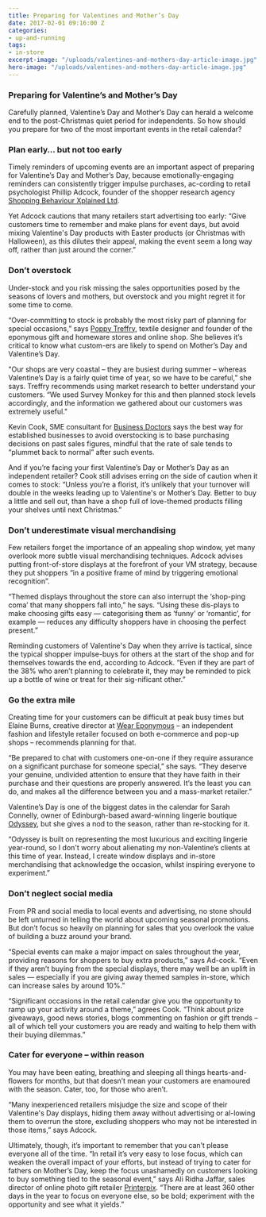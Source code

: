 ```yaml
---
title: Preparing for Valentines and Mother’s Day
date: 2017-02-01 09:16:00 Z
categories:
- up-and-running
tags:
- in-store
excerpt-image: "/uploads/valentines-and-mothers-day-article-image.jpg"
hero-image: "/uploads/valentines-and-mothers-day-article-image.jpg"
---
```


### Preparing for Valentine’s and Mother’s Day
Carefully planned, Valentine’s Day and Mother’s Day can herald a welcome end to the post-Christmas quiet period for independents. So how should you prepare for two of the most important events in the retail calendar?

### Plan early… but not too early
Timely reminders of upcoming events are an important aspect of preparing for Valentine’s Day and Mother’s Day, because emotionally-engaging reminders can consistently trigger impulse purchases, ac-cording to retail psychologist Phillip Adcock, founder of the shopper research agency [Shopping Behaviour Xplained Ltd](http://www.sbxl.com).

Yet Adcock cautions that many retailers start advertising too early: “Give customers time to remember and make plans for event days, but avoid mixing Valentine's Day products with Easter products (or Christmas with Halloween), as this dilutes their appeal, making the event seem a long way off, rather than just around the corner.”

### Don’t overstock 
Under-stock and you risk missing the sales opportunities posed by the seasons of lovers and mothers, but overstock and you might regret it for some time to come.

“Over-committing to stock is probably the most risky part of planning for special occasions,” says [Poppy Treffry](http://www.poppytreffry.co.uk), textile designer and founder of the eponymous gift and homeware stores and online shop. She believes it’s critical to know what custom-ers are likely to spend on Mother’s Day and Valentine’s Day.

"Our shops are very coastal – they are busiest during summer – whereas Valentine’s Day is a fairly quiet time of year, so we have to be careful,” she says. Treffry recommends using market research to better understand your customers. “We used Survey Monkey for this and then planned stock levels accordingly, and the information we gathered about our customers was extremely useful."

Kevin Cook, SME consultant for [Business Doctors](http://www.businessdoctors.co.uk) says the best way for established businesses to avoid overstocking is to base purchasing decisions on past sales figures, mindful that the rate of sale tends to “plummet back to normal” after such events.

And if you’re facing your first Valentine’s Day or Mother’s Day as an independent retailer? Cook still advises erring on the side of caution when it comes to stock: “Unless you’re a florist, it’s unlikely that your turnover will double in the weeks leading up to Valentine's or Mother’s Day. Better to buy a little and sell out, than have a shop full of love-themed products filling your shelves until next Christmas.”

### Don’t underestimate visual merchandising
Few retailers forget the importance of an appealing shop window, yet many overlook more subtle visual merchandising techniques. Adcock advises putting front-of-store displays at the forefront of your VM strategy, because they put shoppers “in a positive frame of mind by triggering emotional recognition”. 

“Themed displays throughout the store can also interrupt the ‘shop-ping coma’ that many shoppers fall into,” he says. “Using these dis-plays to make choosing gifts easy — categorising them as ‘funny’ or ‘romantic’, for example — reduces any difficulty shoppers have in choosing the perfect present.”

Reminding customers of Valentine's Day when they arrive is tactical, since the typical shopper impulse-buys for others at the start of the shop and for themselves towards the end, according to Adcock. “Even if they are part of the 38% who aren’t planning to celebrate it, they may be reminded to pick up a bottle of wine or treat for their sig-nificant other.”

### Go the extra mile
Creating time for your customers can be difficult at peak busy times but Elaine Burns, creative director at [Wear Eponymous](www.weareponymous.com) – an independent fashion and lifestyle retailer focused on both e-commerce and pop-up shops – recommends planning for that.

“Be prepared to chat with customers one-on-one if they require assurance on a significant purchase for someone special,” she says. “They deserve your genuine, undivided attention to ensure that they have faith in their purchase and their questions are properly answered. It’s the least you can do, and makes all the difference between you and a mass-market retailer.”

Valentine’s Day is one of the biggest dates in the calendar for Sarah Connelly, owner of Edinburgh-based award-winning lingerie boutique [Odyssey](http://www.odysseyboutique.co.uk), but she gives a nod to the season, rather than re-stocking for it. 

“Odyssey is built on representing the most luxurious and exciting lingerie year-round, so I don't worry about alienating my non-Valentine’s clients at this time of year. Instead, I create window displays and in-store merchandising that acknowledge the occasion, whilst inspiring everyone to experiment.”

### Don’t neglect social media
From PR and social media to local events and advertising, no stone should be left unturned in telling the world about upcoming seasonal promotions. But don’t focus so heavily on planning for sales that you overlook the value of building a buzz around your brand.

“Special events can make a major impact on sales throughout the year, providing reasons for shoppers to buy extra products,” says Ad-cock. “Even if they aren’t buying from the special displays, there may well be an uplift in sales — especially if you are giving away themed samples in-store, which can increase sales by around 10%.”

“Significant occasions in the retail calendar give you the opportunity to ramp up your activity around a theme,” agrees Cook. “Think about prize giveaways, good news stories, blogs commenting on fashion or gift trends – all of which tell your customers you are ready and waiting to help them with their buying dilemmas.”

### Cater for everyone – within reason
You may have been eating, breathing and sleeping all things hearts-and-flowers for months, but that doesn’t mean your customers are enamoured with the season. Cater, too, for those who aren’t.

“Many inexperienced retailers misjudge the size and scope of their Valentine's Day displays, hiding them away without advertising or al-lowing them to overrun the store, excluding shoppers who may not be interested in those items,” says Adcock.

Ultimately, though, it’s important to remember that you can’t please everyone all of the time. “In retail it’s very easy to lose focus, which can weaken the overall impact of your efforts, but instead of trying to cater for fathers on Mother’s Day, keep the focus unashamedly on customers looking to buy something tied to the seasonal event,” says Ali Ridha Jaffar, sales director of online photo gift retailer [Printerpix](printerpix.co.uk). “There are at least 360 other days in the year to focus on everyone else, so be bold; experiment with the opportunity and see what it yields.”
